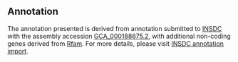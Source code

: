 

Annotation
----------

The annotation presented is derived from annotation submitted to
[INSDC](http://www.insdc.org) with the assembly accession
[GCA\_000188675.2](http://www.ebi.ac.uk/ena/data/view/GCA_000188675.2),
with additional non-coding genes derived from
[Rfam](http://rfam.xfam.org/). For more details, please visit [INSDC
annotation
import](http://ensemblgenomes.org/info/data/insdc_annotation).
